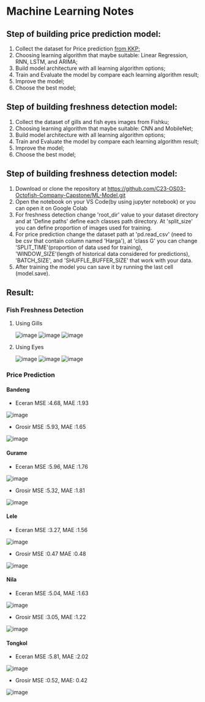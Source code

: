 # Machine Learning Notes
## Step of building price prediction model:
1. Collect the dataset for Price prediction [from KKP;](https://statistik.kkp.go.id/mobile/asset/book/Buku_KPDA_2022_270522_FINAl_FIX_FP_SP.pdf)
2. Choosing learning algorithm that maybe suitable: Linear Regression, RNN, LSTM, and ARIMA;
3. Build model architecture with all learning algorithm options;
4. Train and Evaluate the model by compare each learning algorithm result;
5. Improve the model;
6. Choose the best model;

## Step of building freshness detection model:
1. Collect the dataset of gills and fish eyes images from Fishku;
2. Choosing learning algorithm that maybe suitable: CNN and MobileNet;
3. Build model architecture with all learning algorithm options;
4. Train and Evaluate the model by compare each learning algorithm result;
5. Improve the model;
6. Choose the best model;

## Step of building freshness detection model:
1. Download or clone the repository at https://github.com/C23-OS03-Octofish-Company-Capstone/ML-Model.git
2. Open the notebook on your VS Code(by using jupyter notebook) or you can open it on Google Colab
3. For freshness detection change 'root_dir' value to your dataset directory and at 'Define paths' define each classes path directory. At 'split_size' you can define proportion of images used for training.
4. For price prediction change the dataset path at 'pd.read_csv' (need to be csv that contain column named 'Harga'), at 'class G' you can change 'SPLIT_TIME'(proportion of data used for training), 'WINDOW_SIZE'(length of historical data considered for predictions), 'BATCH_SIZE', and 'SHUFFLE_BUFFER_SIZE' that work with your data.
5. After training the model you can save it by running the last cell (model.save).

## Result:
### Fish Freshness Detection
1. Using Gills

    ![image](https://github.com/firahmhh/OCTOFISH-CHECKPOINT/assets/125654103/e69f7f26-d7f9-43f4-a485-a486d3bcdd7e)
    ![image](https://github.com/firahmhh/OCTOFISH-CHECKPOINT/assets/125654103/7c7c8e74-3225-484c-8151-ad850dcfb8b9)
    ![image](https://github.com/firahmhh/OCTOFISH-CHECKPOINT/assets/125654103/096290f3-b660-4976-a1f2-cb5a46b5688c)

2. Using Eyes
    
    ![image](https://github.com/firahmhh/OCTOFISH-CHECKPOINT/assets/125654103/8159b418-896d-40d8-b7a6-f2d050be2ca4)
    ![image](https://github.com/firahmhh/OCTOFISH-CHECKPOINT/assets/125654103/a3c9c7d2-457d-4483-9d30-468186e4d58d)
    ![image](https://github.com/firahmhh/OCTOFISH-CHECKPOINT/assets/125654103/f77478c3-4ce3-4196-9f69-4ab3f8d4f62d)

### Price Prediction
#### Bandeng
- Eceran
MSE :4.68, 
MAE :1.93

![image](https://github.com/firahmhh/OCTOFISH-CHECKPOINT/assets/125654103/2ed00d44-4d08-416d-9d91-8d96213bab2e)

- Grosir
MSE :5.93, 
MAE :1.65

![image](https://github.com/firahmhh/OCTOFISH-CHECKPOINT/assets/125654103/16fa1d81-59a6-4e76-8f3e-c043136db762)

#### Gurame
- Eceran
MSE :5.96, 
MAE :1.76

![image](https://github.com/firahmhh/OCTOFISH-CHECKPOINT/assets/125654103/e9e62fc9-9eb4-4b3c-8a4e-1345688eaef9)

- Grosir
MSE :5.32,
MAE :1.81

![image](https://github.com/firahmhh/OCTOFISH-CHECKPOINT/assets/125654103/2b1f7a68-8c36-474c-b97f-be494a4571c3)


#### Lele
- Eceran
MSE :3.27, 
MAE :1.56

![image](https://github.com/firahmhh/OCTOFISH-CHECKPOINT/assets/125654103/3fd5c580-aca4-46f9-b265-3fbc8a51f0be)

- Grosir
MSE :0.47
MAE :0.48

![image](https://github.com/firahmhh/OCTOFISH-CHECKPOINT/assets/125654103/15286a6e-2a88-4882-86ef-792c0898f970)

#### Nila
- Eceran
MSE :5.04, 
MAE :1.63

![image](https://github.com/firahmhh/OCTOFISH-CHECKPOINT/assets/125654103/6ccd7d13-c0c4-4f9d-9f0b-8cde66869494)

- Grosir
MSE :3.05, 
MAE :1.22

![image](https://github.com/firahmhh/OCTOFISH-CHECKPOINT/assets/125654103/67877937-df48-45b0-8432-cca213d7ab35)

#### Tongkol
- Eceran
MSE :5.81,
MAE :2.02

![image](https://github.com/firahmhh/OCTOFISH-CHECKPOINT/assets/125654103/bf352288-2535-4521-b99e-37e54963c4c6)

- Grosir
MSE :0.52,
MAE: 0.42

![image](https://github.com/firahmhh/OCTOFISH-CHECKPOINT/assets/125654103/b9909019-64d7-4a50-94f8-64890d86b4cf)
